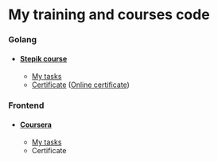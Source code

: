 # My training and courses code

### Golang
+ #### [Stepik course](https://stepik.org/course/54403/)
  * [My tasks](./Go/Stepik/)
  * [Сertificate](./Go/Stepik/stepik-certificate.pdf)  ([Online certificate](https://stepik.org/cert/1409404))

### Frontend
+ #### [Coursera](https://www.coursera.org/learn/html-css-javascript-for-web-developers/)
  * [My tasks](./Frontend/Coursera/)
  * Сertificate
